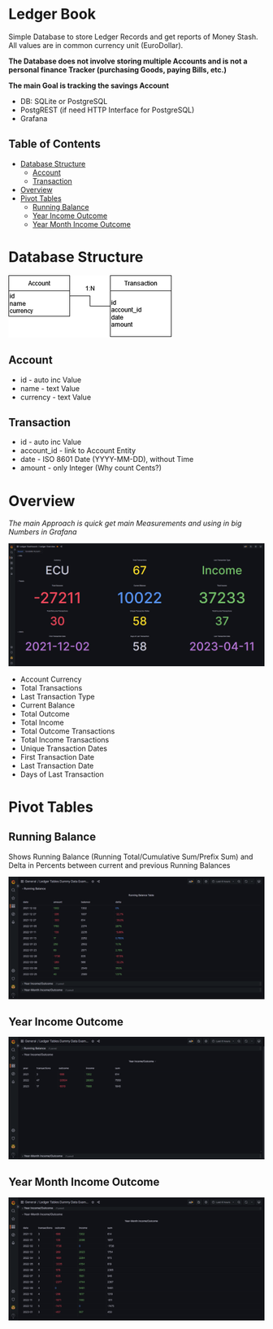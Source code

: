# Ledger Book
Simple Database to store Ledger Records and get reports of Money Stash. All values are in common currency unit (EuroDollar).

**The Database does not involve storing multiple Accounts and is not a personal finance Tracker (purchasing Goods, paying Bills, etc.)**

**The main Goal is tracking the savings Account**

- DB: SQLite or PostgreSQL
- PostgREST (if need HTTP Interface for PostgreSQL)
- Grafana

##  Table of Contents
- [Database Structure](#database-structure)
  - [Account](#account)
  - [Transaction](#transaction)
- [Overview](#overview)
- [Pivot Tables](#pivot-tables)
  - [Running Balance](#running-balance)
  - [Year Income Outcome](#year-income-outcome)
  - [Year Month Income Outcome](#year-month-income-outcome)

# Database Structure

![Ledger Scheme](https://github.com/SA-Inc/Ledger-Book/blob/main/img/ledger_scheme.png?raw=true)

## Account
- id - auto inc Value
- name - text Value
- currency - text Value

## Transaction
- id - auto inc Value
- account_id - link to Account Entity
- date - ISO 8601 Date (YYYY-MM-DD), without Time
- amount - only Integer (Why count Сents?)


# Overview

*The main Approach is quick get main Measurements and using in big Numbers in Grafana*

![Ledger Overview](https://github.com/SA-Inc/Ledger-Book/blob/main/img/Ledger%20Overview.png?raw=true)

- Account Currency
- Total Transactions
- Last Transaction Type
- Current Balance
- Total Outcome
- Total Income
- Total Outcome Transactions
- Total Income Transactions
- Unique Transaction Dates
- First Transaction Date
- Last Transaction Date
- Days of Last Transaction


# Pivot Tables
## Running Balance

Shows Running Balance (Running Total/Cumulative Sum/Prefix Sum) and Delta in Percents between current and previous Running Balances

![Running Balance](https://github.com/SA-Inc/Ledger-Book/blob/main/img/Running%20Balance.png)

## Year Income Outcome

![Running Balance](https://github.com/SA-Inc/Ledger-Book/blob/main/img/Year%20Income%20Outcome.png)

## Year Month Income Outcome

![Running Balance](https://github.com/SA-Inc/Ledger-Book/blob/main/img/Year%20Month%20Income%20Outcome.png)
